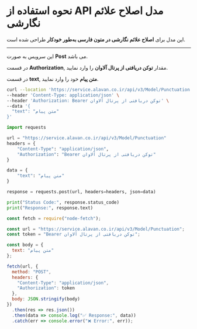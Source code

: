 # نحوه استفاده از API مدل اصلاح علائم نگارشی

این مدل برای **اصلاح علائم نگارشی در متون فارسی به‌طور خودکار** طراحی شده است.

---


این سرویس به صورت **Post** می باشد.

در قسمت **Authorization**, مقدار **توکن دریافتی از پرتال آلاوان** را وارد نمایید.

در قسمت **text**, **متن پیام** خود را وارد نمایید.


```bash
curl --location 'https://service.alavan.co.ir/api/v3/Model/Punctuation' \
--header 'Content-Type: application/json' \
--header 'Authorization: Bearer توکن دریافتی از پرتال آلاوان' \
--data '{
  "text": "متن پیام"
}'
```

```python
import requests

url = "https://service.alavan.co.ir/api/v3/Model/Punctuation"
headers = {
    "Content-Type": "application/json",
    "Authorization": "Bearer توکن دریافتی از پرتال آلاوان"
}

data = {
    "text": "متن پیام"
}

response = requests.post(url, headers=headers, json=data)

print("Status Code:", response.status_code)
print("Response:", response.text)
```

```javascript
const fetch = require("node-fetch");

const url = "https://service.alavan.co.ir/api/v3/Model/Punctuation";
const token = "Bearer توکن دریافتی از پرتال آلاوان";

const body = {
  text: "متن پیام"
};

fetch(url, {
  method: "POST",
  headers: {
    "Content-Type": "application/json",
    "Authorization": token
  },
  body: JSON.stringify(body)
})
  .then(res => res.json())
  .then(data => console.log("✅ Response:", data))
  .catch(err => console.error("❌ Error:", err));
```
